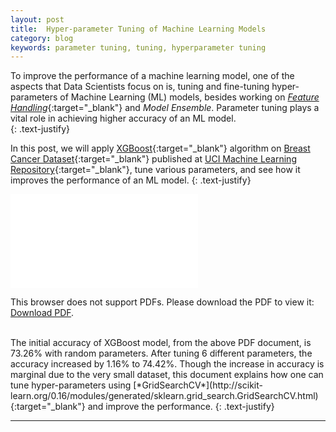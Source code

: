 ```yaml
---
layout: post
title:  Hyper-parameter Tuning of Machine Learning Models
category: blog
keywords: parameter tuning, tuning, hyperparameter tuning 
---
```


To improve the performance of a machine learning model, one of the aspects that Data Scientists focus on is, tuning and fine-tuning hyper-parameters of Machine Learning (ML) models, besides working on [*Feature Handling*](http://blog.socratesk.com/blog/2018/06/17/featuren-engineering-and-extraction){:target="_blank"} and *Model Ensemble*. Parameter tuning plays a vital role in achieving higher accuracy of an ML model.  
{: .text-justify}

In this post, we will apply [XGBoost](https://xgboost.readthedocs.io/en/latest/python/python_intro.html){:target="_blank"} algorithm on [Breast Cancer Dataset](http://tunedit.org/repo/UCI/breast-cancer.arff){:target="_blank"} published at [UCI Machine Learning Repository](http://mlr.cs.umass.edu/ml/datasets/Breast+Cancer){:target="_blank"}, tune various parameters, and see how it improves the performance of an ML model.
{: .text-justify}

<object data="{{ site.baseurl }}/assets/pdf/Parameter_Tuning_XGBoost.pdf" type="application/pdf" width="725px" height="600px">
    <embed src="{{ site.baseurl }}/assets/pdf/Parameter_Tuning_XGBoost.pdf">
        <p>This browser does not support PDFs. Please download the PDF to view it: <a href="{{ site.baseurl }}/assets/pdf/Parameter_Tuning_XGBoost.pdf">Download PDF</a>.</p>
    </embed>
</object>

<br>
The initial accuracy of XGBoost model, from the above PDF document, is 73.26% with random parameters. After tuning 6 different parameters, the accuracy increased by 1.16% to 74.42%. Though the increase in accuracy is marginal due to the very small dataset, this document explains how one can tune hyper-parameters using [*GridSearchCV*](http://scikit-learn.org/0.16/modules/generated/sklearn.grid_search.GridSearchCV.html){:target="_blank"} and improve the performance.
{: .text-justify}

---